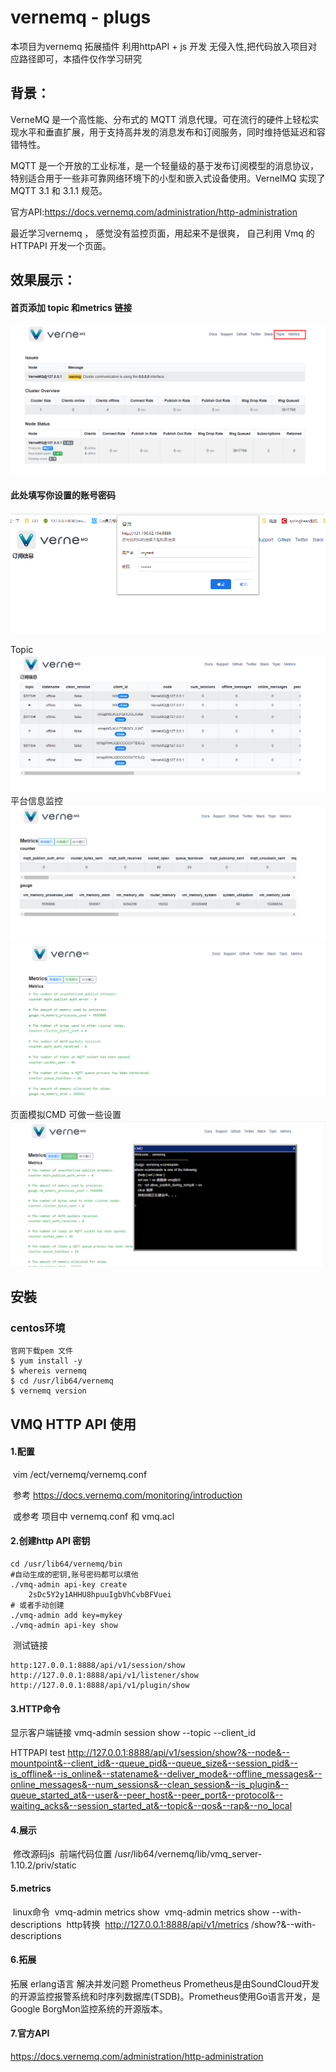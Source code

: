 # vernemq - plugs

本项目为vernemq 拓展插件 利用httpAPI + js 开发 无侵入性,把代码放入项目对应路径即可，本插件仅作学习研究



## 背景：

VerneMQ 是一个高性能、分布式的 MQTT 消息代理。可在流行的硬件上轻松实现水平和垂直扩展，用于支持高并发的消息发布和订阅服务，同时维持低延迟和容错特性。

MQTT 是一个开放的工业标准，是一个轻量级的基于发布订阅模型的消息协议，特别适合用于一些非可靠网络环境下的小型和嵌入式设备使用。VernelMQ 实现了 MQTT 3.1 和 3.1.1 规范。		

官方API:https://docs.vernemq.com/administration/http-administration



最近学习vernemq  ， 感觉没有监控页面，用起来不是很爽， 自己利用 Vmq 的HTTPAPI 开发一个页面。

## 效果展示：

#### 首页添加  topic 和metrics 链接

![1](readme-img/1.png)

#### 此处填写你设置的账号密码

![2](readme-img/2.png)

Topic
![3](readme-img/3.png)
平台信息监控
![4](readme-img/4.png)
![5](readme-img/5.png)

页面模拟CMD 可做一些设置
![6](readme-img/6.png)



## 安裝

### centos环境

```
官网下载pem 文件
$ yum install -y
$ whereis vernemq
$ cd /usr/lib64/vernemq
$ vernemq version
```

## VMQ HTTP API 使用

#### 1.配置  

​	vim /ect/vernemq/vernemq.conf

​	参考 https://docs.vernemq.com/monitoring/introduction

​	或参考  项目中 vernemq.conf  和 vmq.acl

#### 2.创建http API 密钥

```shell
cd /usr/lib64/vernemq/bin
#自动生成的密钥,账号密码都可以填他
./vmq-admin api-key create
	2sDc5Y2y1AHHU8hpuuIgbVhCvbBFVuei 
# 或者手动创建
./vmq-admin add key=mykey
./vmq-admin api-key show
```

​	测试链接

```
http:127.0.0.1:8888/api/v1/session/show
http://127.0.0.1:8888/api/v1/listener/show
http://127.0.0.1:8888/api/v1/plugin/show
```
#### 3.HTTP命令

显示客户端链接
vmq-admin session show --topic --client_id

HTTPAPI test
http://127.0.0.1:8888/api/v1/session/show?&--node&--mountpoint&--client_id&--queue_pid&--queue_size&--session_pid&--is_offline&--is_online&--statename&--deliver_mode&--offline_messages&--online_messages&--num_sessions&--clean_session&--is_plugin&--queue_started_at&--user&--peer_host&--peer_port&--protocol&--waiting_acks&--session_started_at&--topic&--qos&--rap&--no_local

#### 4.展示

​	修改源码js
​			前端代码位置
​				/usr/lib64/vernemq/lib/vmq_server-1.10.2/priv/static

#### 5.metrics

​		linux命令
​			vmq-admin metrics show
​			vmq-admin metrics show --with-descriptions
​		http转换
​			http://127.0.0.1:8888/api/v1/metrics /show?&--with-descriptions


#### 6.拓展
拓展
	erlang语言
			解决并发问题
	Prometheus
			Prometheus是由SoundCloud开发的开源监控报警系统和时序列数据库(TSDB)。Prometheus使用Go语言开发，是Google BorgMon监控系统的开源版本。

#### 7.官方API
https://docs.vernemq.com/administration/http-administration

```

```